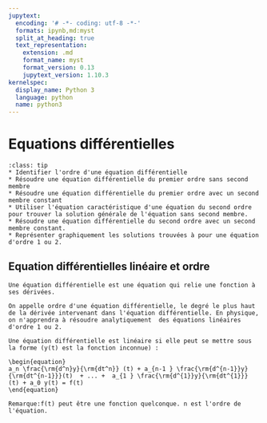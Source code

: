 ```yaml
---
jupytext:
  encoding: '# -*- coding: utf-8 -*-'
  formats: ipynb,md:myst
  split_at_heading: true
  text_representation:
    extension: .md
    format_name: myst
    format_version: 0.13
    jupytext_version: 1.10.3
kernelspec:
  display_name: Python 3
  language: python
  name: python3
---
```


# Equations différentielles
````{admonition} Objectifs
:class: tip
* Identifier l'ordre d'une équation différentielle
* Résoudre une équation différentielle du premier ordre sans second membre
* Résoudre une équation différentielle du premier ordre avec un second membre constant
* Utiliser l'équation caractéristique d'une équation du second ordre pour trouver la solution générale de l'équation sans second membre.
* Résoudre une équation différentielle du second ordre avec un second membre constant.
* Représenter graphiquement les solutions trouvées à pour une équation d'ordre 1 ou 2.
````

## Equation différentielles linéaire et ordre

````{important} __Définition : Equation différentielle et ordre.__
Une équation différentielle est une équation qui relie une fonction à ses dérivées.

On appelle ordre d'une équation différentielle, le degré le plus haut de la dérivée intervenant dans l'équation différentielle. En physique, on n'apprendra à résoudre analytiquement  des équations linéaires d'ordre 1 ou 2.
````

````{important} __Définition : Equation différentielle linéaire__
Une équation différentielle est linéaire si elle peut se mettre sous la forme (y(t) est la fonction inconnue) :

\begin{equation}
a_n \frac{\rm{d^n}y}{\rm{dt^n}} (t) + a_{n-1 } \frac{\rm{d^{n-1}}y}{\rm{dt^{n-1}}}(t)  + ... +  a_{1 } \frac{\rm{d^{1}}y}{\rm{dt^{1}}} (t) + a_0 y(t) = f(t)
\end{equation}

Remarque:f(t) peut être une fonction quelconque. n est l'ordre de l'équation.
````
